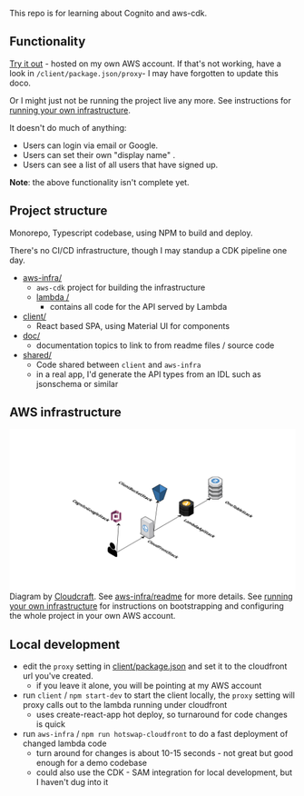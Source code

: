 This repo is for learning about Cognito and aws-cdk.

## Functionality

[Try it out](https://d3kg4q5fk2s7qa.cloudfront.net) - hosted on my own AWS 
account.  If that's not working, have a look in `/client/package.json/proxy`- 
I may have forgotten to update this doco.

Or I might just not be running the project live any more.  See instructions for 
[running your own infrastructure](doc/running-own-infra.md).

It doesn't do much of anything:
* Users can login via email or Google.
* Users can set their own "display name" .
* Users can see a list of all users that have signed up.

**Note**: the above functionality isn't complete yet.

## Project structure

Monorepo, Typescript codebase, using NPM to build and deploy.

There's no CI/CD infrastructure, though I may standup a CDK pipeline one day.

* [aws-infra/](aws-infra)
  * `aws-cdk` project for building the infrastructure
  * [lambda /](aws-infra/lambda)
    * contains all code for the API served by Lambda  
* [client/](client)
  * React based SPA, using Material UI for components 
* [doc/](doc)
  * documentation topics to link to from readme files / source code  
* [shared/](shared)
  * Code shared between `client` and `aws-infra`
  * in a real app, I'd generate the API types from an IDL such as jsonschema or 
  similar 


## AWS infrastructure

![architecture](doc/aws-infra.svg)
Diagram by [Cloudcraft](https://www.cloudcraft.co/).
See [aws-infra/readme](aws-infra/readme.md) for more details.
See [running your own infrastructure](doc/running-own-infra.md) for 
instructions on bootstrapping and configuring the whole project in your own 
AWS account.

## Local development 
* edit the `proxy` setting in [client/package.json](./client/package.json) and
set it to the cloudfront url you've created.
  * if you leave it alone, you will be pointing at my AWS account
* run `client` / `npm start-dev` to start the client locally, the `proxy` setting 
will proxy calls out to the lambda running under cloudfront
  * uses create-react-app hot deploy, so turnaround for code changes is quick 
* run `aws-infra` / `npm run hotswap-cloudfront` to do a fast deployment of 
changed lambda code
  * turn around for changes is about 10-15 seconds - not great but good enough
  for a demo codebase
  * could also use the CDK - SAM integration for local development, but I 
  haven't dug into it


